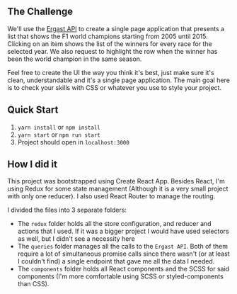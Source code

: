 ## The Challenge

We'll use the [Ergast API](http://ergast.com/mrd/) to create a single page application that
presents a list that shows the F1 world champions starting from 2005 until
2015. Clicking on an item shows the list of the winners for every race for
the selected year. We also request to highlight the row when the winner
has been the world champion in the same season.

Feel free to create the UI the way you think it's best, just make sure it's clean, understandable and it's a single page application. The main goal here is to check your skills with CSS or whatever you use to style your project.

## Quick Start

1. `yarn install` or `npm install`
2. `yarn start` or `npm run start`
3. Project should open in `localhost:3000`

## How I did it

This project was bootstrapped using Create React App. Besides React, I'm using Redux for some state management (Although it is a very small project with only one reducer). I also used React Router to manage the routing.

I divided the files into 3 separate folders:
- The `redux` folder holds all the store configuration, and reducer and actions that I used. If it was a bigger project I would have used selectors as well, but I didn't see a necessity here
- The `queries` folder manages all the calls to the `Ergast API`. Both of them require a lot of simultaneous promise calls since there wasn't (or at least I couldn't find) a single endpoint that gave me all the data I needed.
- The `components` folder holds all React components and the SCSS for said components (I'm more comfortable using SCSS or styled-components than CSS).
